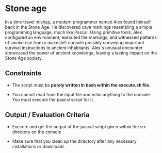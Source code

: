 # Stone age

In a time travel mishap, a modern programmer named Alex found himself back in the Stone Age. He discovered cave markings resembling a simple programming language, much like Pascal. Using primitive tools, Alex configured an environment, executed the markings, and witnessed patterns of smoke rise from a makeshift console possibly conveying important survival instructions to ancient inhabitants. Alex's unusual encounter showcased the power of ancient knowledge, leaving a lasting impact on the Stone Age society.

## Constraints

- The script must be **purely written in bash within the execute.sh file**.

- You cannot read from the input file and echo anything to the console. You must execute the pascal script for it.

## Output / Evaluation Criteria

- Execute and get the output of the pascal script given within the src directory on the console

- Make sure that you clean up the directory after any necessary installations or downloads
